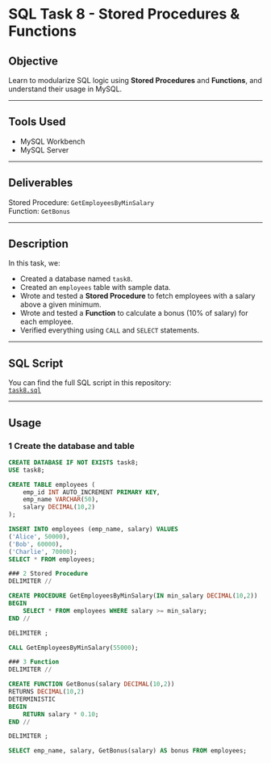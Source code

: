 # SQL Task 8 - Stored Procedures & Functions

## Objective
Learn to modularize SQL logic using **Stored Procedures** and **Functions**, and understand their usage in MySQL.

---

##  Tools Used
- MySQL Workbench
- MySQL Server

---

##  Deliverables
 Stored Procedure: `GetEmployeesByMinSalary`  
 Function: `GetBonus`

---

##  Description
In this task, we:
- Created a database named `task8`.
- Created an `employees` table with sample data.
- Wrote and tested a **Stored Procedure** to fetch employees with a salary above a given minimum.
- Wrote and tested a **Function** to calculate a bonus (10% of salary) for each employee.
- Verified everything using `CALL` and `SELECT` statements.

---

##  SQL Script
You can find the full SQL script in this repository:  
[`task8.sql`](./task8.sql)

---

##  Usage

### 1️ Create the database and table
```sql
CREATE DATABASE IF NOT EXISTS task8;
USE task8;

CREATE TABLE employees (
    emp_id INT AUTO_INCREMENT PRIMARY KEY,
    emp_name VARCHAR(50),
    salary DECIMAL(10,2)
);

INSERT INTO employees (emp_name, salary) VALUES 
('Alice', 50000),
('Bob', 60000),
('Charlie', 70000);
SELECT * FROM employees;

### 2 Stored Procedure
DELIMITER //

CREATE PROCEDURE GetEmployeesByMinSalary(IN min_salary DECIMAL(10,2))
BEGIN
    SELECT * FROM employees WHERE salary >= min_salary;
END //

DELIMITER ;

CALL GetEmployeesByMinSalary(55000);

### 3 Function
DELIMITER //

CREATE FUNCTION GetBonus(salary DECIMAL(10,2))
RETURNS DECIMAL(10,2)
DETERMINISTIC
BEGIN
    RETURN salary * 0.10;
END //

DELIMITER ;

SELECT emp_name, salary, GetBonus(salary) AS bonus FROM employees;


